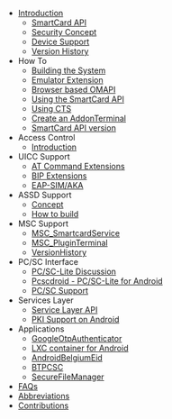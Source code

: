   * [Introduction](Index.md)
    * [SmartCard API](SmartcardAPI.md)
    * [Security Concept](SecurityConcept.md)
    * [Device Support](Devices.md)
    * [Version History](VersionHistory.md)
  * How To
    * [Building the System](BuildingTheSystem.md)
    * [Emulator Extension](EmulatorExtension.md)
    * [Browser based OMAPI](WebScapi.md)
    * [Using the SmartCard API](UsingSmartCardAPI.md)
    * [Using CTS](UsingCTS.md)
    * [Create an AddonTerminal](AddonTerminal.md)
    * [SmartCard API version](RetrievingVersionInfo.md)
  * Access Control
    * [Introduction](AccessControlIntroduction.md)
  * UICC Support
    * [AT Command Extensions](UICCSupport.md)
    * [BIP Extensions](BIP_Extensions.md)
    * [EAP-SIM/AKA](EapSimAka.md)
  * ASSD Support
    * [Concept](Concept.md)
    * [How to build](HowToBuild.md)
  * MSC Support
    * [MSC\_SmartcardService](MscSmartcardService.md)
    * [MSC\_PluginTerminal](MscPluginTerminal.md)
    * [VersionHistory](MscVersionHistory.md)
  * PC/SC Interface
    * [PC/SC-Lite Discussion](PCSCLite.md)
    * [Pcscdroid - PC/SC-Lite for Android](Pcscdroid.md)
    * [PC/SC Support](PCSCSmartCardServiceIntro.md)
  * Services Layer
    * [Service Layer API](ServiceLayer.md)
    * [PKI Support on Android](SmartCardPKI.md)
  * Applications
    * [GoogleOtpAuthenticator](GoogleOtpAuthenticator.md)
    * [LXC container for Android](AndroidContainer.md)
    * [AndroidBelgiumEid](AndroidBelgiumEid.md)
    * [BTPCSC](BTPCSC.md)
    * [SecureFileManager](SecureFileManager.md)
  * [FAQs](Faq.md)
  * [Abbreviations](Abbreviations.md)
  * [Contributions](Contributions.md)